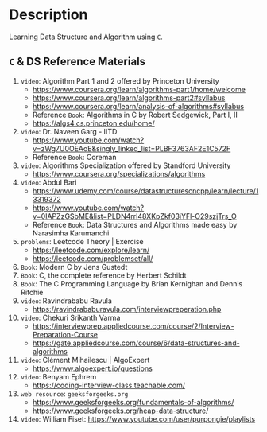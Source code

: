 # Description

Learning Data Structure and Algorithm using `C`.

## `C` & DS Reference Materials

1. `video`: Algorithm Part 1 and 2 offered by Princeton University
    - https://www.coursera.org/learn/algorithms-part1/home/welcome
    - https://www.coursera.org/learn/algorithms-part2#syllabus
    - https://www.coursera.org/learn/analysis-of-algorithms#syllabus
    - Reference `Book`: Algorithms in C by Robert Sedgewick, Part I, II
    - https://algs4.cs.princeton.edu/home/
2. `video`: Dr. Naveen Garg - IITD
    - https://www.youtube.com/watch?v=zWg7U0OEAoE&singly_linked_list=PLBF3763AF2E1C572F
    - Reference `Book`: Coreman
3. `video`: Algorithms Specialization offered by Standford University
    - https://www.coursera.org/specializations/algorithms
4. `video`: Abdul Bari
    - https://www.udemy.com/course/datastructurescncpp/learn/lecture/13319372
    - https://www.youtube.com/watch?v=0IAPZzGSbME&list=PLDN4rrl48XKpZkf03iYFl-O29szjTrs_O
    - Reference `Book`: Data Structures and Algorithms made easy by Narasimha Karumanchi
5. `problems`: Leetcode Theory | Exercise
    - https://leetcode.com/explore/learn/
    - https://leetcode.com/problemset/all/
6. `Book`: Modern C by Jens Gustedt
7. `Book`: C, the complete reference by Herbert Schildt
8. `Book`: The C Programming Language by Brian Kernighan and Dennis Ritchie
9. `video`: Ravindrababu Ravula
    - https://ravindrababuravula.com/interviewpreperation.php
10. `video`: Chekuri Srikanth Varma
    - https://interviewprep.appliedcourse.com/course/2/Interview-Preparation-Course
    - https://gate.appliedcourse.com/course/6/data-structures-and-algorithms
11. `video`: Clément Mihailescu | AlgoExpert
    - https://www.algoexpert.io/questions
12. `video`: Benyam Ephrem
    - https://coding-interview-class.teachable.com/
13. `web resource`: `geeksforgeeks.org`
    - https://www.geeksforgeeks.org/fundamentals-of-algorithms/
    - https://www.geeksforgeeks.org/heap-data-structure/
14. `video`: William Fiset: https://www.youtube.com/user/purpongie/playlists

